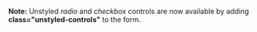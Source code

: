 <section>
  <p class="alert-info"><strong>Note:</strong> Unstyled <em>radio</em> and <em>checkbox</em> controls are now available by adding <strong>class="unstyled-controls"</strong> to the form.</p>
</section>
